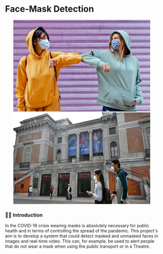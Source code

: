 # Face-Mask Detection

<p align="middle">
    <img src="./images_test/mask_moment.jpg" height=300 width=450>
    <img src="./images_test/prado_face_mask.jpeg" height=300 width=450>
    
### :woman_technologist: Introduction

In the COVID-19 crisis wearing masks is absolutely necessary for public health and in terms of controlling the spread of the pandemic. 
This project's aim is to develop a system that could detect masked and unmasked faces in images and real-time video. This can, for example, be used to alert people that do not wear a mask when using the public transport or in a Theatre.



